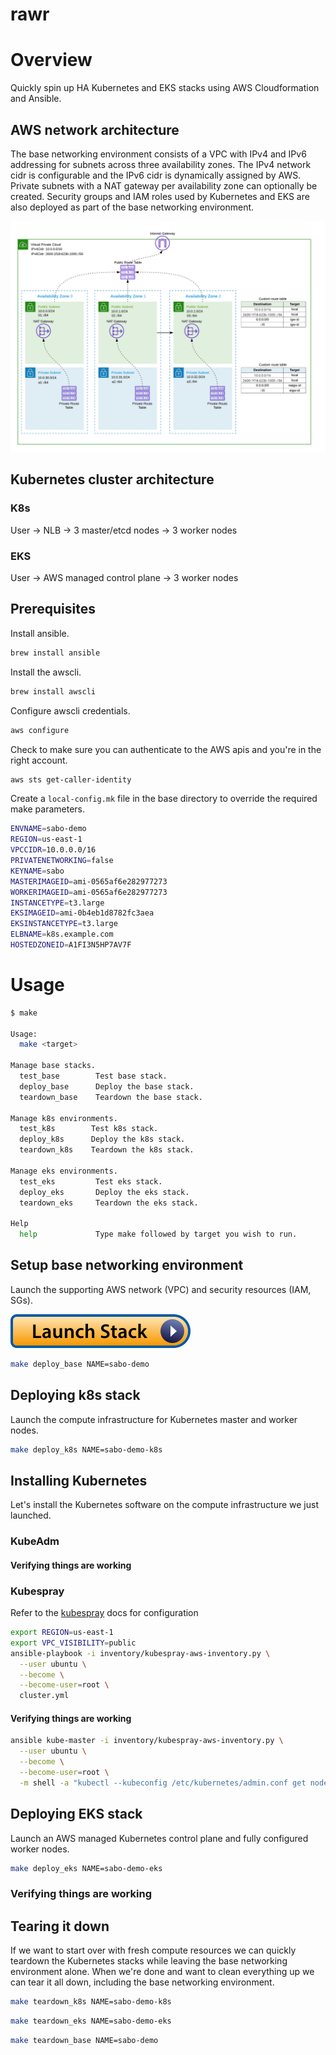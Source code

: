 # rawr

# Overview

Quickly spin up HA Kubernetes and EKS stacks using AWS Cloudformation and Ansible.

## AWS network architecture

The base networking environment consists of a VPC with IPv4 and IPv6 addressing for subnets across three availability zones. The IPv4 network cidr is configurable and the IPv6 cidr is dynamically assigned by AWS.  Private subnets with a NAT gateway per availability zone can optionally be created.  Security groups and IAM roles used by Kubernetes and EKS are also deployed as part of the base networking environment.

![network](images/vpc.png)

## Kubernetes cluster architecture

### K8s

User -> NLB -> 3 master/etcd nodes -> 3 worker nodes

### EKS

User -> AWS managed control plane -> 3 worker nodes

## Prerequisites

Install ansible.

```bash
brew install ansible
```

Install the awscli.

```bash
brew install awscli
```

Configure awscli credentials.

```bash
aws configure
```

Check to make sure you can authenticate to the AWS apis and you're in the right account.

```bash
aws sts get-caller-identity
```

Create a `local-config.mk` file in the base directory to override the required make parameters.

```bash
ENVNAME=sabo-demo
REGION=us-east-1
VPCCIDR=10.0.0.0/16
PRIVATENETWORKING=false
KEYNAME=sabo
MASTERIMAGEID=ami-0565af6e282977273
WORKERIMAGEID=ami-0565af6e282977273
INSTANCETYPE=t3.large
EKSIMAGEID=ami-0b4eb1d8782fc3aea
EKSINSTANCETYPE=t3.large
ELBNAME=k8s.example.com
HOSTEDZONEID=A1FI3N5HP7AV7F
```

# Usage

```bash
$ make

Usage:
  make <target>

Manage base stacks.
  test_base        Test base stack.
  deploy_base      Deploy the base stack.
  teardown_base    Teardown the base stack.

Manage k8s environments.
  test_k8s        Test k8s stack.
  deploy_k8s      Deploy the k8s stack.
  teardown_k8s    Teardown the k8s stack.

Manage eks environments.
  test_eks         Test eks stack.
  deploy_eks       Deploy the eks stack.
  teardown_eks     Teardown the eks stack.

Help
  help             Type make followed by target you wish to run.
```

## Setup base networking environment

Launch the supporting AWS network (VPC) and security resources (IAM, SGs).

[![Launch Stack](images/launch-stack.svg)](https://console.aws.amazon.com/cloudformation/home#/stacks/new?templateURL=https://github.com/jsabo/rawr/blob/master/stacks/base/cloudformation.yaml)


```bash
make deploy_base NAME=sabo-demo
```

## Deploying k8s stack

Launch the compute infrastructure for Kubernetes master and worker nodes.

```bash
make deploy_k8s NAME=sabo-demo-k8s
```

## Installing Kubernetes

Let's install the Kubernetes software on the compute infrastructure we just launched.

### KubeAdm

#### Verifying things are working

### Kubespray

Refer to the [kubespray](https://github.com/kubernetes-sigs/kubespray/blob/master/docs/aws.md) docs for configuration

```bash
export REGION=us-east-1
export VPC_VISIBILITY=public
ansible-playbook -i inventory/kubespray-aws-inventory.py \
  --user ubuntu \
  --become \
  --become-user=root \
  cluster.yml
```

#### Verifying things are working

```bash
ansible kube-master -i inventory/kubespray-aws-inventory.py \
  --user ubuntu \
  --become \
  --become-user=root \
  -m shell -a "kubectl --kubeconfig /etc/kubernetes/admin.conf get nodes"
```

## Deploying EKS stack

Launch an AWS managed Kubernetes control plane and fully configured worker nodes.

```bash
make deploy_eks NAME=sabo-demo-eks
```

### Verifying things are working


## Tearing it down

If we want to start over with fresh compute resources we can quickly teardown the Kubernetes stacks while leaving the base networking environment alone.  When we're done and want to clean everything up we can tear it all down, including the base networking environment.

```bash
make teardown_k8s NAME=sabo-demo-k8s
```

```bash
make teardown_eks NAME=sabo-demo-eks
```

```bash
make teardown_base NAME=sabo-demo
```
